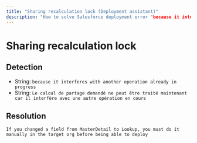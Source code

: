 ```yaml
---
title: "Sharing recalculation lock (Deployment assistant)"
description: "How to solve Salesforce deployment error "because it interferes with another operation already in progress""
---
```

<!-- markdownlint-disable MD013 -->
# Sharing recalculation lock

## Detection

- String: `because it interferes with another operation already in progress`
- String: `Le calcul de partage demandé ne peut être traité maintenant car il interfère avec une autre opération en cours`

## Resolution

```shell
If you changed a field from MasterDetail to Lookup, you must do it manually in the target org before being able to deploy
```
